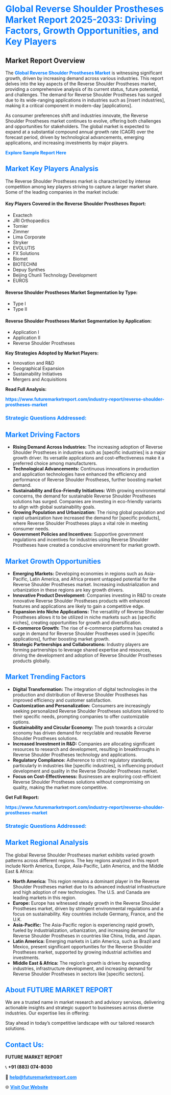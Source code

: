 <h1 style="color: #007BFF;">Global Reverse Shoulder Prostheses Market Report 2025-2033: Driving Factors, Growth Opportunities, and Key Players</h1>

<section id="overview">
<h2>Market Report Overview</h2>
<p>The <a href="https://www.futuremarketreport.com/industry-report/reverse-shoulder-prostheses-market" style="color: #007BFF; text-decoration: none;"><strong>Global Reverse Shoulder Prostheses Market</strong></a> is witnessing significant growth, driven by increasing demand across various industries. This report delves into the key aspects of the Reverse Shoulder Prostheses market, providing a comprehensive analysis of its current status, future potential, and challenges. The demand for Reverse Shoulder Prostheses has surged due to its wide-ranging applications in industries such as [insert industries], making it a critical component in modern-day [applications].</p>
<p>As consumer preferences shift and industries innovate, the Reverse Shoulder Prostheses market continues to evolve, offering both challenges and opportunities for stakeholders. The global market is expected to expand at a substantial compound annual growth rate (CAGR) over the forecast period, driven by technological advancements, emerging applications, and increasing investments by major players.</p>
</section>

<section id="overview">
<p><a href="https://www.futuremarketreport.com/request-sample/reportId=113368" style="color: #007BFF; text-decoration: none;"><strong>Explore Sample Report Here</strong></a></p>
</section>

<section id="key-players">
<h2 style="color: #007BFF;">Market Key Players Analysis</h2>
<p>The Reverse Shoulder Prostheses market is characterized by intense competition among key players striving to capture a larger market share. Some of the leading companies in the market include:</p>
<h4>Key Players Covered in the Reverse Shoulder Prostheses Report:</h4>
<ul><li>Exactech</li><li>JRI Orthopaedics</li><li>Tornier</li><li>Zimmer</li><li>Lima Corporate</li><li>Stryker</li><li>EVOLUTIS</li><li>FX Solutions</li><li>Biomet</li><li>BIOTECHNI</li><li>Depuy Synthes</li><li>Beijing Chunli Technology Development</li><li>EUROS</li></ul>
<h4>Reverse Shoulder Prostheses Market Segmentation by Type:</h4>
<ul><li>Type I</li><li>Type II</li></ul>

<h4>Reverse Shoulder Prostheses Market Segmentation by Application:</h4>
<ul><li>Application I</li><li>Application II</li><li>Reverse Shoulder Prostheses</li></ul>
<p><strong>Key Strategies Adopted by Market Players:</strong></p>
<ul>
<li>Innovation and R&D</li>
<li>Geographical Expansion</li>
<li>Sustainability Initiatives</li>
<li>Mergers and Acquisitions</li>
</ul>
</section>

<section>
<p><strong>Read Full Analysis: </strong></p><a href="https://www.futuremarketreport.com/industry-report/reverse-shoulder-prostheses-market" style="color: #007BFF; text-decoration: none;"><strong>https://www.futuremarketreport.com/industry-report/reverse-shoulder-prostheses-market</strong></a>
<h3 style="color: #007BFF;">Strategic Questions Addressed:</h3>
</section>

<section id="driving-factors">
<h2 style="color: #007BFF;">Market Driving Factors</h2>
<ul>
<li><strong>Rising Demand Across Industries:</strong> The increasing adoption of Reverse Shoulder Prostheses in industries such as [specific industries] is a major growth driver. Its versatile applications and cost-effectiveness make it a preferred choice among manufacturers.</li>
<li><strong>Technological Advancements:</strong> Continuous innovations in production and application technologies have enhanced the efficiency and performance of Reverse Shoulder Prostheses, further boosting market demand.</li>
<li><strong>Sustainability and Eco-Friendly Initiatives:</strong> With growing environmental concerns, the demand for sustainable Reverse Shoulder Prostheses solutions has surged. Companies are investing in eco-friendly variants to align with global sustainability goals.</li>
<li><strong>Growing Population and Urbanization:</strong> The rising global population and rapid urbanization have increased the demand for [specific products], where Reverse Shoulder Prostheses plays a vital role in meeting consumer needs.</li>
<li><strong>Government Policies and Incentives:</strong> Supportive government regulations and incentives for industries using Reverse Shoulder Prostheses have created a conducive environment for market growth.</li>
</ul>
</section>

<section id="growth-opportunities">
<h2 style="color: #007BFF;">Market Growth Opportunities</h2>
<ul>
<li><strong>Emerging Markets:</strong> Developing economies in regions such as Asia-Pacific, Latin America, and Africa present untapped potential for the Reverse Shoulder Prostheses market. Increasing industrialization and urbanization in these regions are key growth drivers.</li>
<li><strong>Innovative Product Development:</strong> Companies investing in R&D to create innovative Reverse Shoulder Prostheses products with enhanced features and applications are likely to gain a competitive edge.</li>
<li><strong>Expansion into Niche Applications:</strong> The versatility of Reverse Shoulder Prostheses allows it to be utilized in niche markets such as [specific niches], creating opportunities for growth and diversification.</li>
<li><strong>E-commerce Growth:</strong> The rise of e-commerce platforms has created a surge in demand for Reverse Shoulder Prostheses used in [specific applications], further boosting market growth.</li>
<li><strong>Strategic Partnerships and Collaborations:</strong> Industry players are forming partnerships to leverage shared expertise and resources, driving the development and adoption of Reverse Shoulder Prostheses products globally.</li>
</ul>
</section>

<section id="trending-factors">
<h2 style="color: #007BFF;">Market Trending Factors</h2>
<ul>
<li><strong>Digital Transformation:</strong> The integration of digital technologies in the production and distribution of Reverse Shoulder Prostheses has improved efficiency and customer satisfaction.</li>
<li><strong>Customization and Personalization:</strong> Consumers are increasingly seeking personalized Reverse Shoulder Prostheses solutions tailored to their specific needs, prompting companies to offer customizable options.</li>
<li><strong>Sustainability and Circular Economy:</strong> The push towards a circular economy has driven demand for recyclable and reusable Reverse Shoulder Prostheses solutions.</li>
<li><strong>Increased Investment in R&D:</strong> Companies are allocating significant resources to research and development, resulting in breakthroughs in Reverse Shoulder Prostheses technology and applications.</li>
<li><strong>Regulatory Compliance:</strong> Adherence to strict regulatory standards, particularly in industries like [specific industries], is influencing product development and quality in the Reverse Shoulder Prostheses market.</li>
<li><strong>Focus on Cost-Effectiveness:</strong> Businesses are exploring cost-efficient Reverse Shoulder Prostheses solutions without compromising on quality, making the market more competitive.</li>
</ul>
</section>

<section>
<p><strong>Get Full Report: </strong></p><a href="https://www.futuremarketreport.com/industry-report/reverse-shoulder-prostheses-market" style="color: #007BFF; text-decoration: none;"><strong>https://www.futuremarketreport.com/industry-report/reverse-shoulder-prostheses-market</strong></a>
<h3 style="color: #007BFF;">Strategic Questions Addressed:</h3>
</section>


<section id="regional-analysis">
<h2 style="color: #007BFF;">Market Regional Analysis</h2>
<p>The global Reverse Shoulder Prostheses market exhibits varied growth patterns across different regions. The key regions analyzed in this report include North America, Europe, Asia-Pacific, Latin America, and the Middle East & Africa:</p>
<ul>
<li><strong>North America:</strong> This region remains a dominant player in the Reverse Shoulder Prostheses market due to its advanced industrial infrastructure and high adoption of new technologies. The U.S. and Canada are leading markets in this region.</li>
<li><strong>Europe:</strong> Europe has witnessed steady growth in the Reverse Shoulder Prostheses market, driven by stringent environmental regulations and a focus on sustainability. Key countries include Germany, France, and the U.K.</li>
<li><strong>Asia-Pacific:</strong> The Asia-Pacific region is experiencing rapid growth, fueled by industrialization, urbanization, and increasing demand for Reverse Shoulder Prostheses in countries like China, India, and Japan.</li>
<li><strong>Latin America:</strong> Emerging markets in Latin America, such as Brazil and Mexico, present significant opportunities for the Reverse Shoulder Prostheses market, supported by growing industrial activities and investments.</li>
<li><strong>Middle East & Africa:</strong> The region’s growth is driven by expanding industries, infrastructure development, and increasing demand for Reverse Shoulder Prostheses in sectors like [specific sectors].</li>
</ul>
</section>

<footer>
<h2 style="color: #007BFF;">About FUTURE MARKET REPORT</h2>
<p>We are a trusted name in market research and advisory services, delivering actionable insights and strategic support to businesses across diverse industries. Our expertise lies in offering:</p>

<p>Stay ahead in today’s competitive landscape with our tailored research solutions.</p>

<h2 style="color: #007BFF;">Contact Us:</h2>
<p><strong>FUTURE MARKET REPORT</strong></p>
<p>📞 <strong>+91 (883) 074-8030</strong></p>
<p>📧 <strong><a href="mailto:help@futuremarketreport.com" style="color: #007BFF;">help@futuremarketreport.com</a></strong></p>
<p>🌐 <strong><a href="https://www.futuremarketreport.com/" style="color: #007BFF;">Visit Our Website</a></strong></p>
</footer>